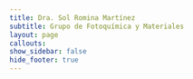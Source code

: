 ```yaml
---
title: Dra. Sol Romina Martínez
subtitle: Grupo de Fotoquímica y Materiales
layout: page
callouts:
show_sidebar: false
hide_footer: true
---
```

